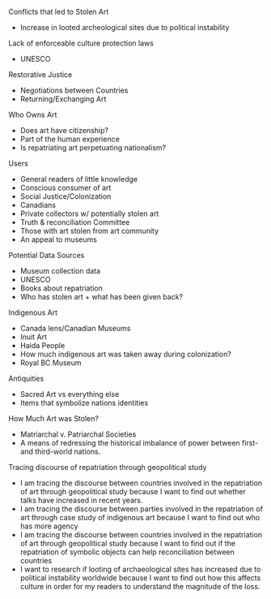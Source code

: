 Conflicts that led to Stolen Art

- Increase in looted archeological sites due to political instability

Lack of enforceable culture protection laws

- UNESCO

Restorative Justice

- Negotiations between Countries
- Returning/Exchanging Art

Who Owns Art

- Does art have citizenship?
- Part of the human experience
- Is repatriating art perpetuating nationalism?

Users

- General readers of little knowledge
- Conscious consumer of art
- Social Justice/Colonization
- Canadians
- Private collectors w/ potentially stolen art
- Truth & reconciliation Committee
- Those with art stolen from art community
- An appeal to museums

Potential Data Sources

- Museum collection data
- UNESCO
- Books about repatriation
- Who has stolen art + what has been given back?

Indigenous Art

- Canada lens/Canadian Museums
- Inuit Art
- Haida People
- How much indigenous art was taken away during colonization?
- Royal BC Museum

Antiquities

- Sacred Art vs everything else
- Items that symbolize nations identities

How Much Art was Stolen?

- Matriarchal v. Patriarchal Societies
- A means of redressing the historical imbalance of power between first- and third-world nations.

Tracing discourse of repatriation through geopolitical study

- I am tracing the discourse between countries involved in the repatriation of art through geopolitical study because I want to find out whether talks have increased in recent years.
- I am tracing the discourse between parties involved in the repatriation of art through case study of indigenous art because I want to find out who has more agency
- I am tracing the discourse between countries involved in the repatriation of art through geopolitical study because I want to find out if the repatriation of symbolic objects can help reconciliation between countries
- I want to research if looting of archaeological sites has increased due to political instability worldwide because I want to find out how this affects culture in order for my readers to understand the magnitude of the loss.
